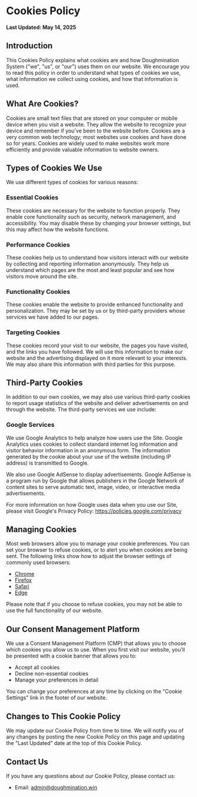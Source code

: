 # Cookies Policy

**Last Updated: May 14, 2025**

## Introduction

This Cookies Policy explains what cookies are and how Doughmination System ("we", "us", or "our") uses them on our website. We encourage you to read this policy in order to understand what types of cookies we use, what information we collect using cookies, and how that information is used.

## What Are Cookies?

Cookies are small text files that are stored on your computer or mobile device when you visit a website. They allow the website to recognize your device and remember if you've been to the website before. Cookies are a very common web technology; most websites use cookies and have done so for years. Cookies are widely used to make websites work more efficiently and provide valuable information to website owners.

## Types of Cookies We Use

We use different types of cookies for various reasons:

### Essential Cookies
These cookies are necessary for the website to function properly. They enable core functionality such as security, network management, and accessibility. You may disable these by changing your browser settings, but this may affect how the website functions.

### Performance Cookies
These cookies help us to understand how visitors interact with our website by collecting and reporting information anonymously. They help us understand which pages are the most and least popular and see how visitors move around the site.

### Functionality Cookies
These cookies enable the website to provide enhanced functionality and personalization. They may be set by us or by third-party providers whose services we have added to our pages.

### Targeting Cookies
These cookies record your visit to our website, the pages you have visited, and the links you have followed. We will use this information to make our website and the advertising displayed on it more relevant to your interests. We may also share this information with third parties for this purpose.

## Third-Party Cookies

In addition to our own cookies, we may also use various third-party cookies to report usage statistics of the website and deliver advertisements on and through the website. The third-party services we use include:

### Google Services
We use Google Analytics to help analyze how users use the Site. Google Analytics uses cookies to collect standard internet log information and visitor behavior information in an anonymous form. The information generated by the cookie about your use of the website (including IP address) is transmitted to Google.

We also use Google AdSense to display advertisements. Google AdSense is a program run by Google that allows publishers in the Google Network of content sites to serve automatic text, image, video, or interactive media advertisements.

For more information on how Google uses data when you use our Site, please visit Google's Privacy Policy: https://policies.google.com/privacy

## Managing Cookies

Most web browsers allow you to manage your cookie preferences. You can set your browser to refuse cookies, or to alert you when cookies are being sent. The following links show how to adjust the browser settings of commonly used browsers:

- [Chrome](https://support.google.com/chrome/answer/95647?hl=en)
- [Firefox](https://support.mozilla.org/en-US/kb/enhanced-tracking-protection-firefox-desktop?redirectslug=enable-and-disable-cookies-website-preferences&redirectlocale=en-US)
- [Safari](https://support.apple.com/guide/safari/manage-cookies-and-website-data-sfri11471/mac)
- [Edge](https://support.microsoft.com/en-us/microsoft-edge/delete-cookies-in-microsoft-edge-63947406-40ac-c3b8-57b9-2a946a29ae09)

Please note that if you choose to refuse cookies, you may not be able to use the full functionality of our website.

## Our Consent Management Platform

We use a Consent Management Platform (CMP) that allows you to choose which cookies you allow us to use. When you first visit our website, you'll be presented with a cookie banner that allows you to:
- Accept all cookies
- Decline non-essential cookies
- Manage your preferences in detail

You can change your preferences at any time by clicking on the "Cookie Settings" link in the footer of our website.

## Changes to This Cookie Policy

We may update our Cookie Policy from time to time. We will notify you of any changes by posting the new Cookie Policy on this page and updating the "Last Updated" date at the top of this Cookie Policy.

## Contact Us

If you have any questions about our Cookie Policy, please contact us:
- Email: admin@doughmination.win